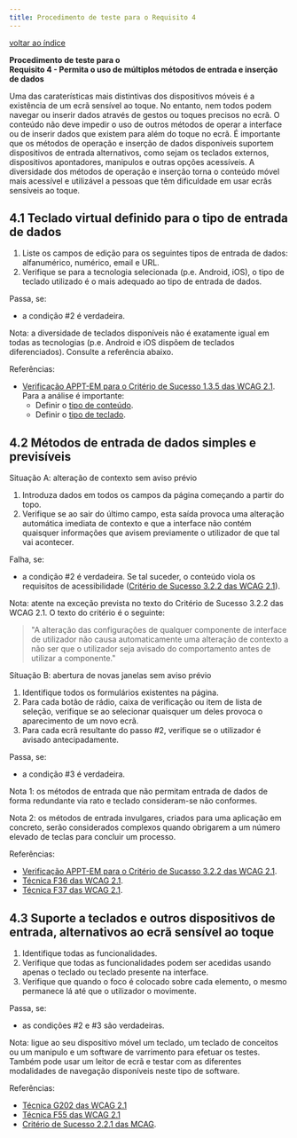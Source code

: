 ```yaml
---
title: Procedimento de teste para o Requisito 4 
---
```


[voltar ao índice](index.md)

**Procedimento de teste para o**<br>**Requisito 4 - Permita o uso de múltiplos métodos de entrada e inserção de dados**

Uma das caraterísticas mais distintivas dos dispositivos móveis é a existência de um ecrã sensível ao toque. No entanto, nem todos podem navegar ou inserir dados através de gestos ou toques precisos no ecrã. O conteúdo não deve impedir o uso de outros métodos de operar a interface ou de inserir dados que existem para além do toque no ecrã. É importante que os métodos de operação e inserção de dados disponíveis suportem dispositivos de entrada alternativos, como sejam os teclados externos, dispositivos apontadores, manipulos e outras opções acessíveis. A diversidade dos métodos de operação e inserção torna o conteúdo móvel mais acessível e utilizável a pessoas que têm dificuldade em usar ecrãs sensíveis ao toque.

## 4.1 Teclado virtual definido para o tipo de entrada de dados

1. Liste os campos de edição para os seguintes tipos de entrada de dados: alfanumérico, numérico, email e URL.
2. Verifique se para a tecnologia selecionada (p.e. Android, iOS), o tipo de teclado utilizado é o mais adequado ao tipo de entrada de dados.

Passa, se:

- a condição #2 é verdadeira.

Nota: a diversidade de teclados disponíveis não é exatamente igual em todas as tecnologias (p.e. Android e iOS dispõem de teclados diferenciados). Consulte a referência abaixo.

Referências:

- [Verificação APPT-EM para o Critério de Sucesso 1.3.5 das WCAG 2.1](https://appt.org/en/guidelines/wcag/success-criterion-1-3-5#check). Para a análise é importante:
  - Definir o [tipo de conteúdo](https://appt.org/en/guidelines/wcag/success-criterion-1-3-5#set-content-type).
  - Definir o [tipo de teclado](https://appt.org/en/guidelines/wcag/success-criterion-1-3-5#set-keyboard-type).

## 4.2 Métodos de entrada de dados simples e previsíveis

Situação A: alteração de contexto sem aviso prévio

1. Introduza dados em todos os campos da página começando a partir do topo.
2. Verifique se ao sair do último campo, esta saída provoca uma alteração automática imediata de contexto e que a interface não contém quaisquer informações que avisem previamente o utilizador de que tal vai acontecer.

Falha, se:

- a condição #2 é verdadeira. Se tal suceder, o conteúdo viola os requisitos de acessibilidade ([Critério de Sucesso 3.2.2 das WCAG 2.1](https://www.acessibilidade.gov.pt/wcag/#on-input)).

Nota: atente na exceção prevista no texto do Critério de Sucesso 3.2.2 das WCAG 2.1. O texto do critério é o seguinte: 

> "A alteração das configurações de qualquer componente de interface de utilizador não causa automaticamente uma alteração de contexto a não ser que o utilizador seja avisado do comportamento antes de utilizar a componente."

Sítuação B: abertura de novas janelas sem aviso prévio

1. Identifique todos os formulários existentes na página.
2. Para cada botão de rádio, caixa de verificação ou item de lista de seleção, verifique se ao selecionar quaisquer um deles provoca o aparecimento de um novo ecrã.
3. Para cada ecrã resultante do passo #2, verifique se o utilizador é avisado antecipadamente.

Passa, se:

- a condição #3 é verdadeira.

Nota 1: os métodos de entrada que não permitam entrada de dados de forma redundante via rato e teclado consideram-se não conformes.

Nota 2: os métodos de entrada invulgares, criados para uma aplicação em concreto, serão considerados complexos quando obrigarem a um número elevado de teclas para concluir um processo. 

Referências:

- [Verificação APPT-EM para o Critério de Sucasso 3.2.2 das WCAG 2.1](https://appt.org/en/guidelines/wcag/success-criterion-3-2-2#check).
- [Técnica F36 das WCAG 2.1](https://www.w3.org/WAI/WCAG22/Techniques/failures/F36.html).
- [Técnica F37 das WCAG 2.1](https://www.w3.org/WAI/WCAG22/Techniques/failures/F37.html).

## 4.3 Suporte a teclados e outros dispositivos de entrada, alternativos ao ecrã sensível ao toque

1. Identifique todas as funcionalidades.
2. Verifique que todas as funcionalidades podem ser acedidas usando apenas o teclado ou teclado presente na interface.
3. Verifique que quando o foco é colocado sobre cada elemento, o mesmo permanece lá até que o utilizador o movimente.

Passa, se:

- as condições #2 e #3 são verdadeiras.

Nota: ligue ao seu dispositivo móvel um teclado, um teclado de conceitos ou um manipulo e um software de varrimento para efetuar os testes. Também pode usar um leitor de ecrã e testar com as diferentes modalidades de navegação disponíveis neste tipo de software.

Referências:

- [Técnica G202 das WCAG 2.1](https://www.w3.org/WAI/WCAG22/Techniques/general/G202)
- [Técnica F55 das WCAG 2.1](https://www.w3.org/WAI/WCAG22/Techniques/failures/F55)
- [Critério de Sucesso 2.2.1 das MCAG](https://getevinced.github.io/mcag/#external-aids-devices).
